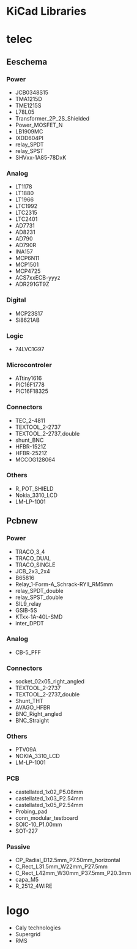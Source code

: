 # KiCad Libraries

# telec

## Eeschema

### Power
* JCB0348S15
* TMA1215D
* TME1215S
* L78L05
* Transformer_2P_2S_Shielded
* Power_MOSFET_N
* LB1909MC
* IXDD604PI
* relay_SPDT
* relay_SPST
* SHVxx-1A85-78DxK

### Analog
* LT1178
* LT1880
* LT1966
* LTC1992
* LTC2315
* LTC2401
* AD7731
* AD8231
* AD790
* AD790R
* INA157
* MCP6N11
* MCP1501
* MCP4725
* ACS7xxECB-yyyz
* ADR291GT9Z

### Digital
* MCP23S17
* Si8621AB

### Logic
* 74LVC1G97

### Microcontroler
* ATtiny1616
* PIC16F1778
* PIC16F18325 

### Connectors
* TEC_2-4811
* TEXTOOL_2-2737
* TEXTOOL_2-2737_double
* shunt_BNC
* HFBR-1521Z
* HFBR-2521Z
* MCCOG128064

### Others
* R_POT_SHIELD
* Nokia_3310_LCD
* LM-LP-1001

## Pcbnew

### Power
* TRACO_3_4
* TRACO_DUAL
* TRACO_SINGLE
* JCB_2x3_2x4
* B65816
* Relay_1-Form-A_Schrack-RYII_RM5mm
* relay_SPDT_double
* relay_SPST_double
* SIL9_relay
* GSIB-5S
* KTxx-1A-40L-SMD
* inter_DPDT

### Analog
* CB-5_PFF

### Connectors
* socket_02x05_right_angled
* TEXTOOL_2-2737
* TEXTOOL_2-2737_double
* Shunt_THT
* AVAGO_HFBR
* BNC_Right_angled
* BNC_Straight

### Others
* PTV09A
* NOKIA_3310_LCD
* LM-LP-1001
### PCB
* castellated_1x02_P5.08mm
* castellated_1x03_P2.54mm
* castellated_1x05_P2.54mm
* Probing_pad
* conn_modular_testboard
* SOIC-10_P1.00mm
* SOT-227

### Passive
* CP_Radial_D12.5mm_P7.50mm_horizontal
* C_Rect_L31.5mm_W22mm_P27.5mm
* C_Rect_L42mm_W30mm_P37.5mm_P20.3mm
* capa_M5
* R_2512_4WIRE

# logo
* Caly technologies
* Supergrid
* RMS

